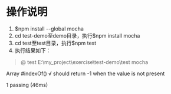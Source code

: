 # 操作说明
1. $npm install --global mocha
2. cd test-demo至demo目录，执行$npm install mocha
3. cd test至test目录，执行$npm test
4. 执行结果如下：
> @ test E:\my_project\exercise\test-demo\test
> mocha



  Array
    #indexOf()
      √ should return -1 when the value is not present


  1 passing (46ms)
